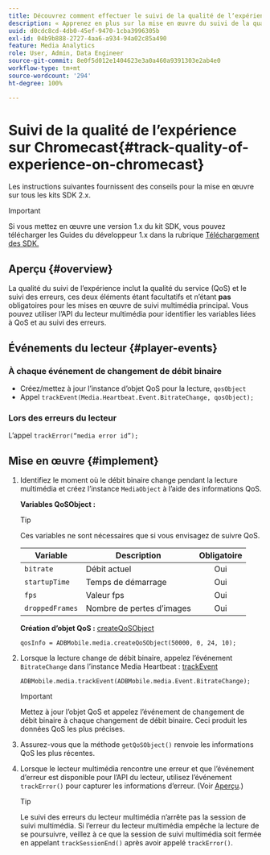 ```yaml
---
title: Découvrez comment effectuer le suivi de la qualité de lʼexpérience sur Chromecast
description: « Apprenez en plus sur la mise en œuvre du suivi de la qualité de lʼexpérience (QoE, QoS) à lʼaide du SDK Media sur Chromecast. »
uuid: d0cdc8cd-4db0-45ef-9470-1cba3996305b
exl-id: 04b9b888-2727-4aa6-a934-94a02c85a490
feature: Media Analytics
role: User, Admin, Data Engineer
source-git-commit: 8e0f5d012e1404623e3a0a460a9391303e2ab4e0
workflow-type: tm+mt
source-wordcount: '294'
ht-degree: 100%

---
```


# Suivi de la qualité de l’expérience sur Chromecast{#track-quality-of-experience-on-chromecast}

Les instructions suivantes fournissent des conseils pour la mise en œuvre sur tous les kits SDK 2.x.

>[!IMPORTANT]
>
>Si vous mettez en œuvre une version 1.x du kit SDK, vous pouvez télécharger les Guides du développeur 1.x dans la rubrique [Téléchargement des SDK.](/help/sdk-implement/download-sdks.md)

## Aperçu  {#overview}

La qualité du suivi de l’expérience inclut la qualité du service (QoS) et le suivi des erreurs, ces deux éléments étant facultatifs et n’étant **pas** obligatoires pour les mises en œuvre de suivi multimédia principal. Vous pouvez utiliser l’API du lecteur multimédia pour identifier les variables liées à QoS et au suivi des erreurs.

## Événements du lecteur {#player-events}

### À chaque événement de changement de débit binaire

* Créez/mettez à jour l’instance d’objet QoS pour la lecture, `qosObject`
* Appel `trackEvent(Media.Heartbeat.Event.BitrateChange, qosObject);`

### Lors des erreurs du lecteur

L’appel `trackError(“media error id”);`

## Mise en œuvre {#implement}

1. Identifiez le moment où le débit binaire change pendant la lecture multimédia et créez l’instance `MediaObject` à l’aide des informations QoS.

   **Variables QoSObject :**

   >[!TIP]
   >
   >Ces variables ne sont nécessaires que si vous envisagez de suivre QoS.

   | Variable | Description | Obligatoire |
   | --- | --- | :---: |
   | `bitrate` | Débit actuel | Oui |
   | `startupTime` | Temps de démarrage | Oui |
   | `fps` | Valeur fps | Oui |
   | `droppedFrames` | Nombre de pertes d’images | Oui |

   **Création d’objet QoS :** [createQoSObject](https://adobe-marketing-cloud.github.io/media-sdks/reference/chromecast/ADBMobile.media.html#.createQoSObject)

   ```
   qosInfo = ADBMobile.media.createQoSObject(50000, 0, 24, 10);
   ```

1. Lorsque la lecture change de débit binaire, appelez l’événement `BitrateChange` dans l’instance Media Heartbeat : [trackEvent](https://adobe-marketing-cloud.github.io/media-sdks/reference/chromecast/ADBMobile.media.html#.trackEvent)

   ```
   ADBMobile.media.trackEvent(ADBMobile.media.Event.BitrateChange);
   ```

   >[!IMPORTANT]
   >
   >Mettez à jour l’objet QoS et appelez l’événement de changement de débit binaire à chaque changement de débit binaire. Ceci produit les données QoS les plus précises.

1. Assurez-vous que la méthode `getQoSObject()` renvoie les informations QoS les plus récentes.
1. Lorsque le lecteur multimédia rencontre une erreur et que l’événement d’erreur est disponible pour l’API du lecteur, utilisez l’événement `trackError()` pour capturer les informations d’erreur. (Voir [Aperçu](/help/sdk-implement/track-errors/track-errors-overview.md).)

   >[!TIP]
   >
   >Le suivi des erreurs du lecteur multimédia n’arrête pas la session de suivi multimédia. Si l’erreur du lecteur multimédia empêche la lecture de se poursuivre, veillez à ce que la session de suivi multimédia soit fermée en appelant `trackSessionEnd()` après avoir appelé `trackError()`.
